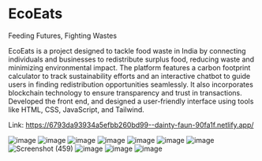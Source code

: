 # EcoEats


Feeding Futures, Fighting Wastes


EcoEats is a project designed to tackle food waste in India by connecting individuals and businesses to redistribute surplus food, reducing waste and minimizing environmental impact. The platform features a carbon footprint calculator to track sustainability efforts and an interactive chatbot to guide users in finding redistribution opportunities seamlessly. It also incorporates blockchain technology to ensure transparency and trust in transactions. Developed the front end, and designed a user-friendly interface using tools like HTML, CSS, JavaScript, and Tailwind.

Link: https://6793da93934a5efbb260bd99--dainty-faun-90fa1f.netlify.app/

![image](https://github.com/user-attachments/assets/3c2d5364-e4b3-4f99-947f-bbc818b05274)
![image](https://github.com/user-attachments/assets/49547c64-29b9-40ba-8b23-ea767529bab7)
![image](https://github.com/user-attachments/assets/4f4c9bf7-6f6d-4a15-b425-7f3c77341061)
![image](https://github.com/user-attachments/assets/dd3f3cf2-244e-4357-8e64-5ae86d12a422)
![image](https://github.com/user-attachments/assets/b77bf584-31b5-427c-84f3-a1cef551ddbf)
![image](https://github.com/user-attachments/assets/a6605d82-c426-44ba-acbe-d4c49bf5cdd8)
![image](https://github.com/user-attachments/assets/3b5813ac-9286-4c8b-82da-6d4b5124239a)
![Screenshot (459)](https://github.com/user-attachments/assets/219727a4-5d4f-44e5-8cf8-05f8fcb3e9ca)
![image](https://github.com/user-attachments/assets/94692d60-aa0a-436a-b4ae-2bf87c7cd98c)
![image](https://github.com/user-attachments/assets/2ab6c2f7-7027-4ac2-9b1c-bccbdecf0ceb)
![image](https://github.com/user-attachments/assets/7038fe4b-f060-489c-a33c-d73c463fa644)






